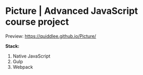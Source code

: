 # Picture | Advanced JavaScript course project
Preview: https://quiddlee.github.io/Picture/

**Stack:**
1. Native JavaScript
2. Gulp
3. Webpack
#
